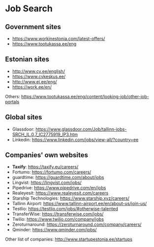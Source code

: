 # Job Search

## Government sites

* https://www.workinestonia.com/latest-offers/
* https://www.tootukassa.ee/eng

## Estonian sites

* http://www.cv.ee/english/
* https://www.cvkeskus.ee/
* http://www.ej.ee/eng/
* https://work.ee/en/

Others: https://www.tootukassa.ee/eng/content/looking-job/other-job-portals

## Global sites

* Glassdoor: https://www.glassdoor.com/Job/tallinn-jobs-SRCH_IL.0,7_IC2775919_IP3.htm
* Linkedin: https://www.linkedin.com/jobs/view-all/?country=ee

## Companies' own websites

* **Taxify**: https://taxify.eu/careers/
* Fortumo: https://fortumo.com/careers/
* guardtime: https://guardtime.com/about/jobs
* Lingvist: https://lingvist.com/jobs/
* Pipedrive: https://www.pipedrive.com/en/jobs
* Realeyesit: https://www.realeyesit.com/careers
* Starship Technologies: https://www.starship.xyz/careers/
* Tallinn Airport: https://www.tallinn-airport.ee/en/about-us/join-us/
* Testlio: https://testlio.com/jobs/#otherwise-talented
* TransferWise: https://transferwise.com/jobs/
* Twilio: https://www.twilio.com/company/jobs
* Zeroturnaround: https://zeroturnaround.com/company/careers/
* Qminder: https://www.qminder.com/jobs/

Other list of companies: http://www.startupestonia.ee/startups
